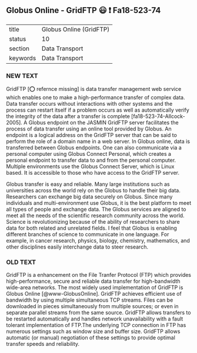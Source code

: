 ## Globus Online - GridFTP :smiley: :exclamation: Fa18-523-74


|          |                             |
| -------- | --------------------------- |
| title    | Globus Online (GridFTP)     | 
| status   | 10                          |
| section  | Data Transport              |
| keywords | Data Transport              |


### NEW TEXT

GridFTP [:o: refernce missing] is data transfer management web service which enables
one to make a high-performance transfer of complex data. Data transfer
occurs without interactions with other systems and the process can
restart itself if a problem occurs as well as automatically verify the
integrity of the data after a transfer is
complete [fa18-523-74-Allcock-2005]. A Globus endpoint on the JASMIN
GridFTP server facilitates the process of data transfer using an
online tool provided by Globus. An endpoint is a logical address on
the GridFTP server that can be said to perform the role of a domain
name in a web server. In Globus online, data is transferred between
Globus endpoints. One can also communicate via a personal computer
using Globus Connect Personal, which creates a personal endpoint to
transfer data to and from the personal computer. Multiple environments
use the Globus Connect Server, which is Linux based. It is accessible
to those who have access to the GridFTP server.

Globus transfer is easy and reliable. Many large institutions such as
universities across the world rely on the Globus to handle their big
data. Researchers can exchange big data securely on Globus. Since many
individuals and multi-environment use Globus, it is the best platform
to meet all types of people and exchange data. The Globus services are
aligned to meet all the needs of the scientific research community
across the world. Science is revolutionizing because of the ability of
researchers to share data for both related and unrelated fields. I
feel that Globus is enabling different branches of science to
communicate in one language. For example, in cancer research, physics,
biology, chemistry, mathematics, and other disciplines easily
interchange data to steer research.



### OLD TEXT

GridFTP is a enhancement on the File Tranfer Protocol (FTP) which
provides high-performance, secure and reliable data transfer for
high-bandwidth wide-area networks. The most widely used implementation
of GridFTP is Globus Online [@www-GlobusOnline]. GridFTP achieves
efficient use of bandwidth by using multiple simultaneous TCP streams.
Files can be downloaded in pieces simultaneously from multiple
sources; or even in separate parallel streams from the same
source. GridFTP allows transfers to be restarted automatically and
handles network unavailability with a fault tolerant implementation of
FTP.The underlying TCP connection in FTP has numerous settings such as
window size and buffer size. GridFTP allows automatic (or manual)
negotiation of these settings to provide optimal transfer speeds and
reliability.




